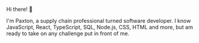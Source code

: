 Hi there! :wave:

I'm Paxton, a supply chain professional turned software developer. I know JavaScript, React, TypeScript, SQL, Node.js, CSS, HTML and more, but am ready to take on any challenge put in front of me.



<!---
PaxtonRosenberg/PaxtonRosenberg is a ✨ special ✨ repository because its `README.md` (this file) appears on your GitHub profile.
You can click the Preview link to take a look at your changes.
--->
